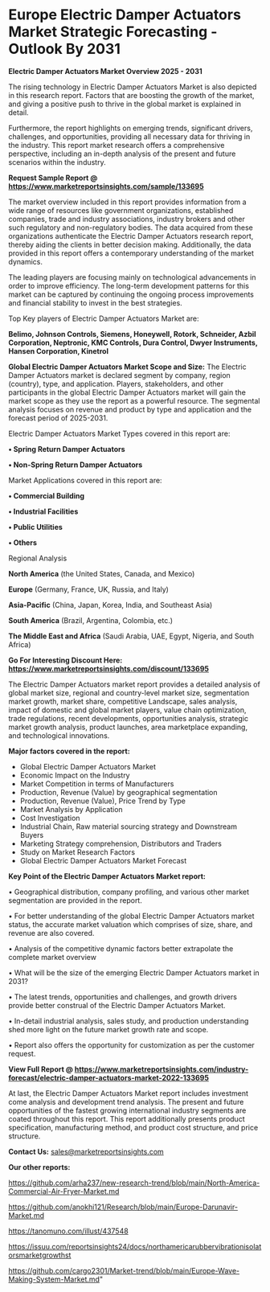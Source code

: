  # Europe Electric Damper Actuators Market Strategic Forecasting - Outlook By 2031

<Strong> Electric Damper Actuators Market Overview 2025 - 2031</strong>

The rising technology in Electric Damper Actuators Market is also depicted in this research report. Factors that are boosting the growth of the market, and giving a positive push to thrive in the global market is explained in detail.

Furthermore, the report highlights on emerging trends, significant drivers, challenges, and opportunities, providing all necessary data for thriving in the industry. This report market research offers a comprehensive perspective, including an in-depth analysis of the present and future scenarios within the industry.

<strong>Request Sample Report @ <a href=https://www.marketreportsinsights.com/sample/133695>https://www.marketreportsinsights.com/sample/133695</a></strong>

The market overview included in this report provides information from a wide range of resources like government organizations, established companies, trade and industry associations, industry brokers and other such regulatory and non-regulatory bodies. The data acquired from these organizations authenticate the Electric Damper Actuators research report, thereby aiding the clients in better decision making. Additionally, the data provided in this report offers a contemporary understanding of the market dynamics.

The leading players are focusing mainly on technological advancements in order to improve efficiency. The long-term development patterns for this market can be captured by continuing the ongoing process improvements and financial stability to invest in the best strategies.

Top Key players of Electric Damper Actuators Market are:

<strong>Belimo, Johnson Controls, Siemens, Honeywell, Rotork, Schneider, Azbil Corporation, Neptronic, KMC Controls, Dura Control, Dwyer Instruments, Hansen Corporation, Kinetrol</strong>

<strong><b>Global Electric Damper Actuators Market Scope and Size:</b></strong>
The Electric Damper Actuators market is declared segment by company, region (country), type, and application. Players, stakeholders, and other participants in the global Electric Damper Actuators market will gain the market scope as they use the report as a powerful resource. The segmental analysis focuses on revenue and product by type and application and the forecast period of 2025-2031.

Electric Damper Actuators Market Types covered in this report are:

<strong>• Spring Return Damper Actuators

• Non-Spring Return Damper Actuators</strong>

Market Applications covered in this report are:

<strong>• Commercial Building

• Industrial Facilities

• Public Utilities

• Others</strong> 

Regional Analysis

<strong>North America</strong> (the United States, Canada, and Mexico)

<strong>Europe</strong> (Germany, France, UK, Russia, and Italy)

<strong>Asia-Pacific</strong> (China, Japan, Korea, India, and Southeast Asia)

<strong>South America</strong> (Brazil, Argentina, Colombia, etc.)

<strong>The Middle East and Africa</strong> (Saudi Arabia, UAE, Egypt, Nigeria, and South Africa)

<strong>Go For Interesting Discount Here: <a href=https://www.marketreportsinsights.com/discount/133695>https://www.marketreportsinsights.com/discount/133695</a></strong>

The Electric Damper Actuators market report provides a detailed analysis of global market size, regional and country-level market size, segmentation market growth, market share, competitive Landscape, sales analysis, impact of domestic and global market players, value chain optimization, trade regulations, recent developments, opportunities analysis, strategic market growth analysis, product launches, area marketplace expanding, and technological innovations.

<strong><b>Major factors covered in the report:</b></strong>
<ul>
  <li>Global Electric Damper Actuators Market </li>
  <li>Economic Impact on the Industry</li>
  <li>Market Competition in terms of Manufacturers</li>
  <li>Production, Revenue (Value) by geographical segmentation</li>
  <li>Production, Revenue (Value), Price Trend by Type</li>
  <li>Market Analysis by Application</li>
  <li>Cost Investigation</li>
  <li>Industrial Chain, Raw material sourcing strategy and Downstream Buyers</li>
  <li>Marketing Strategy comprehension, Distributors and Traders</li>
  <li>Study on Market Research Factors</li>
  <li>Global Electric Damper Actuators Market Forecast</li>
</ul>

<strong><b>Key Point of the Electric Damper Actuators Market report:</b></strong>

• Geographical distribution, company profiling, and various other market segmentation are provided in the report.

• For better understanding of the global Electric Damper Actuators market status, the accurate market valuation which comprises of size, share, and revenue are also covered.

• Analysis of the competitive dynamic factors better extrapolate the complete market overview

• What will be the size of the emerging Electric Damper Actuators market in 2031?

• The latest trends, opportunities and challenges, and growth drivers provide better construal of the Electric Damper Actuators Market.

• In-detail industrial analysis, sales study, and production understanding shed more light on the future market growth rate and scope.

• Report also offers the opportunity for customization as per the customer request.

<strong><b>View Full Report @ <a href=https://www.marketreportsinsights.com/industry-forecast/electric-damper-actuators-market-2022-133695>https://www.marketreportsinsights.com/industry-forecast/electric-damper-actuators-market-2022-133695</a></b></strong>


At last, the Electric Damper Actuators Market report includes investment come analysis and development trend analysis. The present and future opportunities of the fastest growing international industry segments are coated throughout this report. This report additionally presents product specification, manufacturing method, and product cost structure, and price structure.

<strong>Contact Us:</strong>
sales@marketreportsinsights.com

<strong>Our other reports:</strong>

<a href=https://github.com/arha237/new-research-trend/blob/main/North-America-Commercial-Air-Fryer-Market.md>https://github.com/arha237/new-research-trend/blob/main/North-America-Commercial-Air-Fryer-Market.md</a>

<a href=https://github.com/anokhi121/Research/blob/main/Europe-Darunavir-Market.md>https://github.com/anokhi121/Research/blob/main/Europe-Darunavir-Market.md</a>

<a href=https://tanomuno.com/illust/437548>https://tanomuno.com/illust/437548</a>

<a href=https://issuu.com/reportsinsights24/docs/northamericarubbervibrationisolatorsmarketgrowthst>https://issuu.com/reportsinsights24/docs/northamericarubbervibrationisolatorsmarketgrowthst</a>

<a href=https://github.com/cargo2301/Market-trend/blob/main/Europe-Wave-Making-System-Market.md>https://github.com/cargo2301/Market-trend/blob/main/Europe-Wave-Making-System-Market.md</a>"
